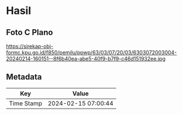 # Hasil

## Foto C Plano

https://sirekap-obj-formc.kpu.go.id/f850/pemilu/ppwp/63/03/07/20/03/6303072003004-20240214-160151--8f6b40ea-abe5-40f9-b7f9-c46d151932ee.jpg


## Metadata

| Key        | Value               |
| ---------- | ------------------- |
| Time Stamp | 2024-02-15 07:00:44 |



